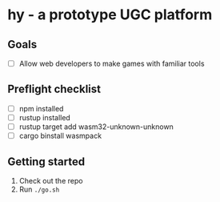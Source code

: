 # hy - a prototype UGC platform
## Goals
- [ ] Allow web developers to make games with familiar tools

## Preflight checklist
- [ ] npm installed
- [ ] rustup installed
- [ ] rustup target add wasm32-unknown-unknown
- [ ] cargo binstall wasmpack

## Getting started
1. Check out the repo
2. Run `./go.sh`
